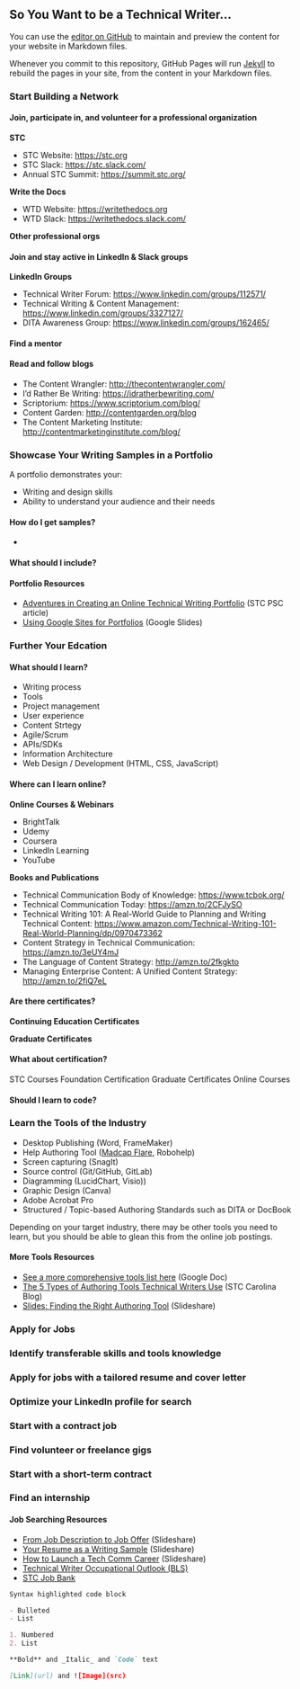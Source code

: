 ## So You Want to be a Technical Writer...

You can use the [editor on GitHub](https://github.com/christinamayr/become-a-technical-writer/edit/gh-pages/index.md) to maintain and preview the content for your website in Markdown files.

Whenever you commit to this repository, GitHub Pages will run [Jekyll](https://jekyllrb.com/) to rebuild the pages in your site, from the content in your Markdown files.

### Start Building a Network
#### Join, participate in, and volunteer for a professional organization

**STC**
- STC Website: https://stc.org
- STC Slack: https://stc.slack.com/ 
- Annual STC Summit: https://summit.stc.org/ 

**Write the Docs**
- WTD Website: https://writethedocs.org
- WTD Slack: https://writethedocs.slack.com/ 

**Other professional orgs**

#### Join and stay active in LinkedIn & Slack groups

**LinkedIn Groups**
- Technical Writer Forum: https://www.linkedin.com/groups/112571/
- Technical Writing & Content Management: https://www.linkedin.com/groups/3327127/ 
- DITA Awareness Group: https://www.linkedin.com/groups/162465/

#### Find a mentor

#### Read and follow blogs
- The Content Wrangler: http://thecontentwrangler.com/
- I’d Rather Be Writing: https://idratherbewriting.com/ 
- Scriptorium: https://www.scriptorium.com/blog/
- Content Garden: http://contentgarden.org/blog
- The Content Marketing Institute: http://contentmarketinginstitute.com/blog/

### Showcase Your Writing Samples in a Portfolio 
A portfolio demonstrates your:
- Writing and design skills
- Ability to understand your audience and their needs

#### How do I get samples? 
- 

#### What should I include?

#### Portfolio Resources
- [Adventures in Creating an Online Technical Writing Portfolio](https://www.stc-psc.org/my-adventures-in-creating-an-online-writing-portfolio/) (STC PSC article)
- [Using Google Sites for Portfolios](https://docs.google.com/presentation/d/1OAmgFyAWdbjvcpF0SPIX8HCZuUnqqxs9k3Tn8LOKHl4/edit?usp=sharing) (Google Slides)

### Further Your Edcation
#### What should I learn?
- Writing process
- Tools
- Project management 
- User experience
- Content Strtegy
- Agile/Scrum
- APIs/SDKs
- Information Architecture
- Web Design / Development (HTML, CSS, JavaScript)

#### Where can I learn online?

**Online Courses & Webinars**
- BrightTalk
- Udemy
- Coursera
- LinkedIn Learning
- YouTube

**Books and Publications**
- Technical Communication Body of Knowledge: https://www.tcbok.org/ 
- Technical Communication Today: https://amzn.to/2CFJySO 
- Technical Writing 101: A Real-World Guide to Planning and Writing Technical Content: https://www.amazon.com/Technical-Writing-101-Real-World-Planning/dp/0970473362 
- Content Strategy in Technical Communication: https://amzn.to/3eUY4mJ 
- The Language of Content Strategy: http://amzn.to/2fkgkto 
- Managing Enterprise Content: A Unified Content Strategy: http://amzn.to/2fiQ7eL 

#### Are there certificates?
**Continuing Education Certificates**

**Graduate Certificates**

#### What about certification?
STC Courses
Foundation Certification
Graduate Certificates
Online Courses

#### Should I learn to code?

### Learn the Tools of the Industry 
- Desktop Publishing (Word, FrameMaker)
- Help Authoring Tool ([Madcap Flare](https://www.madcapsoftware.com/services/paid-training/schedule/), Robohelp)
- Screen capturing (SnagIt)
- Source control (Git/GitHub, GitLab) 
- Diagramming (LucidChart, Visio))
- Graphic Design (Canva)
- Adobe Acrobat Pro
- Structured / Topic-based Authoring Standards such as DITA or DocBook

Depending on your target industry, there may be other tools you need to learn, but you should be able to glean this from the online job postings. 

#### More Tools Resources
- [See a more comprehensive tools list here](https://docs.google.com/document/d/1P_UyBwplQtQjJfD1jiY_Jt89s9Rm3vVNHVuyWu_LqcY/edit?usp=sharing) (Google Doc)
- [The 5 Types of Authoring Tools Technical Writers Use](https://www.stc-carolina.org/2018/11/21/the-5-types-of-authoring-tools-technical-writers-use/) (STC Carolina Blog)
- [Slides: Finding the Right Authoring Tool](https://www.slideshare.net/CarolinaChapterSTC/finding-the-right-authoring-tool) (Slideshare)

### Apply for Jobs 

### Identify transferable skills and tools knowledge
### Apply for jobs with a tailored resume and cover letter 
### Optimize your LinkedIn profile for search
### Start with a contract job
### Find volunteer or freelance gigs
### Start with a short-term contract
### Find an internship 

#### Job Searching Resources
- [From Job Description to Job Offer](https://www.slideshare.net/CarolinaChapterSTC/from-job-description-to-job-offer-a-hiring-managers-journey) (Slideshare)
- [Your Resume as a Writing Sample](https://www.slideshare.net/CarolinaChapterSTC/resume-work-samplecareerday2018-1) (Slideshare)
- [How to Launch a Tech Comm Career](https://www.slideshare.net/CarolinaChapterSTC/stc-carolina-career-day-2018-how-to-find-a-job-presentation) (Slideshare)
- [Technical Writer Occupational Outlook (BLS)](https://www.bls.gov/ooh/media-and-communication/technical-writers.htm)
- [STC Job Bank](https://careers.stc.org/jobs/)

```markdown
Syntax highlighted code block

- Bulleted
- List

1. Numbered
2. List

**Bold** and _Italic_ and `Code` text

[Link](url) and ![Image](src)
```
